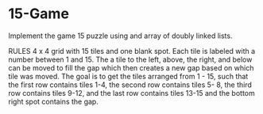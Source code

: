 # 15-Game

Implement the game 15 puzzle using and array of doubly linked lists.

RULES
4 x 4 grid with 15 tiles and one blank spot. Each tile is labeled with a number between 1 and 15. The a tile to the left, above, the right, and below can be moved to fill the gap which then creates a new gap based on which tile was moved. The goal is to get the tiles arranged from 1 - 15, such that the first row contains tiles 1-4, the second row contains tiles 5- 8, the third row contains tiles 9-12, and the last row contains tiles 13-15 and the bottom right spot contains the gap.
